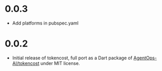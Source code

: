 # 0.0.3
- Add platforms in pubspec.yaml

# 0.0.2
- Initial release of tokencost, full port as a Dart package of
  [AgentOps-AI/tokencost](https://github.com/AgentOps-AI/tokencost) under
  MIT license.
